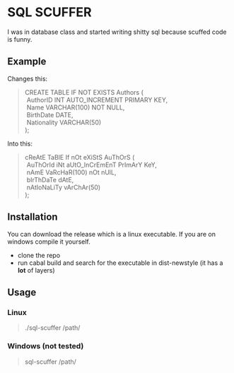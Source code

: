 # SQL SCUFFER
I was in database class and started writing shitty sql because scuffed code is funny.
## Example
Changes this:
> CREATE TABLE IF NOT EXISTS Authors ( <br>
&nbsp;AuthorID INT AUTO_INCREMENT PRIMARY KEY, <br>
&nbsp;Name VARCHAR(100) NOT NULL, <br>
&nbsp;BirthDate DATE, <br>
&nbsp;Nationality VARCHAR(50) <br>
); <br>


Into this:
> cReAtE TaBlE If nOt eXiStS AuThOrS ( <br>
&nbsp;AuThOrId iNt aUtO_InCrEmEnT PrImArY KeY, <br>
&nbsp;nAmE VaRcHaR(100) nOt nUlL, <br>
&nbsp;bIrThDaTe dAtE, <br>
&nbsp;nAtIoNaLiTy vArChAr(50) <br>
); <br>


## Installation
You can download the release which is a linux executable.
If you are on windows compile it yourself.
- clone the repo
- run cabal build and search for the executable in dist-newstyle (it has a **lot** of layers)
## Usage 
### Linux 
> ./sql-scuffer /path/
### Windows (not tested)
> sql-scuffer /path/


